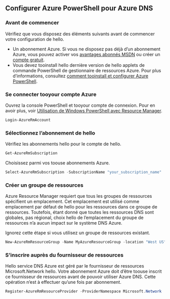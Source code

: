 ## <a name="set-up-azure-powershell-for-azure-dns"></a>Configurer Azure PowerShell pour Azure DNS

### <a name="before-you-begin"></a>Avant de commencer

Vérifiez que vous disposez des éléments suivants avant de commencer votre configuration de hello.

* Un abonnement Azure. Si vous ne disposez pas déjà d’un abonnement Azure, vous pouvez activer vos [avantages abonnés MSDN](https://azure.microsoft.com/pricing/member-offers/msdn-benefits-details/) ou créer un [compte gratuit](https://azure.microsoft.com/pricing/free-trial/).
* Vous devez tooinstall hello dernière version de hello applets de commande PowerShell de gestionnaire de ressources Azure. Pour plus d’informations, consultez [comment tooinstall et configurer Azure PowerShell](/powershell/azureps-cmdlets-docs).

### <a name="sign-in-tooyour-azure-account"></a>Se connecter tooyour compte Azure

Ouvrez la console PowerShell et tooyour compte de connexion. Pour en avoir plus, voir [Utilisation de Windows PowerShell avec Resource Manager](../articles/azure-resource-manager/powershell-azure-resource-manager.md).

```powershell
Login-AzureRmAccount
```

### <a name="select-hello-subscription"></a>Sélectionnez l’abonnement de hello
 
Vérifiez les abonnements hello pour le compte de hello.

```powershell
Get-AzureRmSubscription
```

Choisissez parmi vos toouse abonnements Azure.

```powershell
Select-AzureRmSubscription -SubscriptionName "your_subscription_name"
```

### <a name="create-a-resource-group"></a>Créer un groupe de ressources

Azure Resource Manager requiert que tous les groupes de ressources spécifient un emplacement. Cet emplacement est utilisé comme emplacement par défaut de hello pour les ressources dans ce groupe de ressources. Toutefois, étant donné que toutes les ressources DNS sont globales, pas régional, choix hello de l’emplacement du groupe de ressources n’a aucun impact sur le système DNS Azure.

Ignorez cette étape si vous utilisez un groupe de ressources existant.

```powershell
New-AzureRmResourceGroup -Name MyAzureResourceGroup -location "West US"
```

### <a name="register-resource-provider"></a>S’inscrire auprès du fournisseur de ressources

Hello service DNS Azure est géré par le fournisseur de ressources Microsoft.Network hello. Votre abonnement Azure doit d’être toouse inscrit ce fournisseur de ressources avant de pouvoir utiliser Azure DNS. Cette opération n’est à effectuer qu’une fois par abonnement.

```powershell
Register-AzureRmResourceProvider -ProviderNamespace Microsoft.Network
```